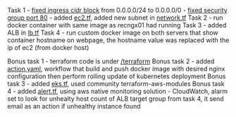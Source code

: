 Task 1
    - [fixed ingress cidr block](terraform/network.tf#L66) from 0.0.0.0/24 to 0.0.0.0/0
    - [fixed security group port 80](terraform/network.tf#L91)
    - added [ec2.tf](ec2.tf), added new subnet in [network.tf](terraform/network.tf#L31)
Task 2
    - run docker container with same image as recngx01 had running
Task 3
    - added ALB in [lb.tf](terraform/lb.tf)
Task 4
    - run custom docker image on both servers that show container hostname on webpage, the hostname value was replaced with the ip of ec2 (from docker host)

Bonus task 1
    - terraform code is under [/terraform](terraform/)
Bonus task 2
    - added [action.yaml](.github/workflows/action.yaml), workflow that build and push docker image with desired nginx configuration then perform rolling update of kubernetes deployment
Bonus task 3
    - added [eks.tf](terraform/eks.tf), used community terraform-aws-modules
Bonus task 4
    - added [alert.tf](terraform/alert.tf), using aws native monitoring solution - CloudWatch, alarm set to look for unhealty host count of ALB target group from task 4, it send email as an action if unhealthy instance found